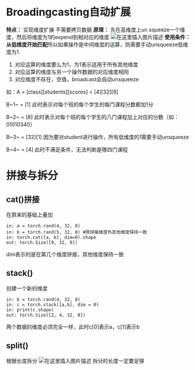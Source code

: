 ﻿# Broadingcasting自动扩展
**特点：**
实现维度扩展
不需要拷贝数据
**原理：**
先在高维度上un squeeze一个维度，然后将维度为1的expend到相对应的维度
![在这里插入图片描述](https://img-blog.csdnimg.cn/2019071109085572.png?x-oss-process=image/watermark,type_ZmFuZ3poZW5naGVpdGk,shadow_10,text_aHR0cHM6Ly9ibG9nLmNzZG4ubmV0L1RoZXJhX3Fpbmc=,size_16,color_FFFFFF,t_70)
**使用条件：**
**从低维度开始匹配**所以如果操作是中间维度的运算，则需要手动unsqueeze低维度为1.
1. 对应运算的维度要么为1，为1表示适用于所有其他维度
2. 对应运算的维度与另一个操作数据的对应维度相同
3. 对应维度不存在，空值，broadcast会自动unsqueeze

如：A = [class][students][scores] = [4][32][8]

B~1~ = [1]
此时表示对每个班的每个学生的每门课程分数都加1分

B~2~ = [8]
此时表示对每个班的每个学生的八门课程加上对应的分数（如：01010340） 

B~3~ = [32][1]
因为要对student进行操作，所有低维度的1需要手动unsqueeze

B~4~ = [4]
此时不满足条件，无法判断是哪四门课程

# 拼接与拆分
## cat()拼接
在原来的基础上叠加

    in: a = torch.rand(4, 32, 8)
    in: b = torch.rand(5, 32, 8) #除拼接维度外其他维度保持一致
    in: torch.cat([a, b], dim=0).shape
    out: torch.Size([9, 32, 8])
dim表示的是在第几个维度拼接，其他维度保持一致

## stack()
创建一个新的维度

    in: b = torch.rand(4, 32, 8)
    in: c = torch.stack([a,b], dim = 0)
    in: print(c.shape)
    out: torch.Size([2, 4, 32, 8])

两个数据的维度必须完全一样，此时c[0]表示a，c[1]表示b

## split()
根据长度拆分
![在这里插入图片描述](https://img-blog.csdnimg.cn/2019071119444923.png?x-oss-process=image/watermark,type_ZmFuZ3poZW5naGVpdGk,shadow_10,text_aHR0cHM6Ly9ibG9nLmNzZG4ubmV0L1RoZXJhX3Fpbmc=,size_16,color_FFFFFF,t_70)
拆分的长度一定要足够
